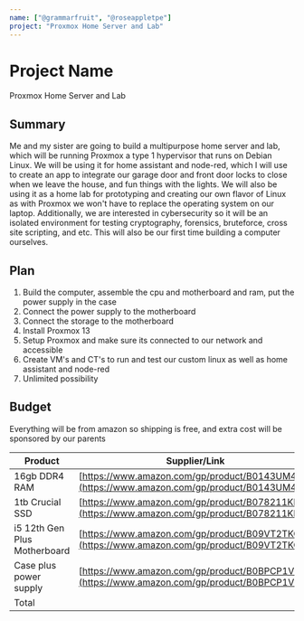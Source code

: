 ```yaml
---
name: ["@grammarfruit", "@roseappletpe"]
project: "Proxmox Home Server and Lab"
---
```


# Project Name

Proxmox Home Server and Lab

## Summary

Me and my sister are going to build a multipurpose home server and lab, which will be running Proxmox a type 1 hypervisor that runs on Debian Linux. We will be using it for home assistant and node-red, which I will use to create an app to integrate our garage door and front door locks to close when we leave the house, and fun things with the lights. We will also be using it as a home lab for prototyping and creating our own flavor of Linux as with Proxmox we won't have to replace the operating system on our laptop. Additionally, we are interested in cybersecurity so it will be an isolated environment for testing cryptography, forensics, bruteforce, cross site scripting, and etc. This will also be our first time building a computer ourselves.

## Plan

1. Build the computer, assemble the cpu and motherboard and ram, put the power supply in the case
2. Connect the power supply to the motherboard
3. Connect the storage to the motherboard
4. Install Proxmox 13
5. Setup Proxmox and make sure its connected to our network and accessible
6. Create VM's and CT's to run and test our custom linux as well as home assistant and node-red
7. Unlimited possibility

## Budget

Everything will be from amazon so shipping is free, and extra cost will be sponsored by our parents

| Product         | Supplier/Link                         | Cost   |
| --------------- | ------------------------------------- | ------ |
| 16gb DDR4 RAM   | [https://www.amazon.com/gp/product/B0143UM4TC](https://www.amazon.com/gp/product/B0143UM4TC) | $48.99  |
| 1tb Crucial SSD | [https://www.amazon.com/gp/product/B078211KBB](https://www.amazon.com/gp/product/B078211KBB)  | $69.99 |
| i5 12th Gen Plus Motherboard | [https://www.amazon.com/gp/product/B09VT2TKQP](https://www.amazon.com/gp/product/B09VT2TKQP)  | $292.98 |
| Case plus power supply | [https://www.amazon.com/gp/product/B0BPCP1V5Y](https://www.amazon.com/gp/product/B0BPCP1V5Y)  | $135.98 |
| Total           |                                       | $547.94 |
